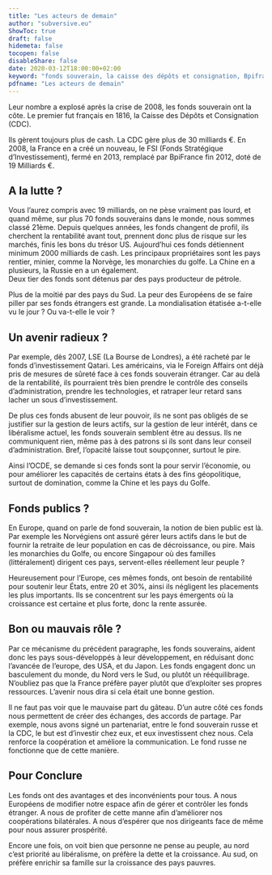 ```yaml
---
title: "Les acteurs de demain"
author: "subversive.eu"
ShowToc: true
draft: false
hidemeta: false
tocopen: false
disableShare: false
date: 2020-03-12T18:00:00+02:00
keyword: "fonds souverain, la caisse des dépôts et consignation, Bpifrance, fonds stratégique d'investissement, fonds souverain norvégien, fonds d'investissement quatari"
pdfname: "Les acteurs de demain"
---
```


Leur nombre a explosé après la crise de 2008, les fonds souverain ont la côte. Le premier fut français en 1816, la Caisse des Dépôts et Consignation (CDC).
<!--more-->

Ils gèrent toujours plus de cash. La CDC gère plus de 30 milliards €. 
En 2008, la France en a créé un nouveau, le FSI (Fonds Stratégique d’Investissement), fermé en 2013, remplacé par BpiFrance fin 2012, doté de 19 Milliards €. 

## A la lutte ?

Vous l’aurez compris avec 19 milliards, on ne pèse vraiment pas lourd, et quand même, sur plus 70 fonds souverains dans le monde, nous sommes classé 21ème. Depuis quelques années, les fonds changent de profil, ils cherchent la rentabilité avant tout, prennent donc plus de risque sur les marchés, finis les bons du trésor US. Aujourd’hui ces fonds détiennent minimum 2000 milliards de cash. Les principaux propriétaires sont les pays rentier, minier, comme la Norvège, les monarchies du golfe. La Chine en a plusieurs, la Russie en a un également.  
Deux tier des fonds sont détenus par des pays producteur de pétrole.

Plus de la moitié par des pays du Sud. La peur des Européens de se faire piller par ses fonds étrangers est grande. La mondialisation étatisée a-t-elle vu le jour ? Ou va-t-elle le voir ?

## Un avenir radieux ?

Par exemple, dès 2007, LSE (La Bourse de Londres), a été racheté par le fonds d’investissement Qatari. Les américains, via le Foreign Affairs ont déjà pris de mesures de sûreté face à ces fonds souverain étranger. Car au delà de la rentabilité, ils pourraient très bien prendre le contrôle des conseils d’administration, prendre les technologies, et ratraper leur retard sans lacher un sous d’investissement.

De plus ces fonds abusent de leur pouvoir, ils ne sont pas obligés de se justifier sur la gestion de leurs actifs, sur la gestion de leur intérêt, dans ce libéralisme actuel, les fonds souverain semblent être au dessus. Ils ne communiquent rien, même pas à des patrons si ils sont dans leur conseil d’administration. Bref, l’opacité laisse tout soupçonner, surtout le pire.

Ainsi l’OCDE, se demande si ces fonds sont la pour servir l’économie, ou pour améliorer les capacités de certains états à des fins géopolitique, surtout de domination, comme la Chine et les pays du Golfe. 

## Fonds publics ?

En Europe, quand on parle de fond souverain, la notion de bien public est là. Par exemple les Norvégiens ont assuré gérer leurs actifs dans le but de fournir la retraite de leur population en cas de décroissance, ou pire. Mais les monarchies du Golfe, ou encore Singapour où des familles (littéralement) dirigent ces pays, servent-elles réellement leur peuple ?  

Heureusement pour l’Europe, ces mêmes fonds, ont besoin de rentabilité 
pour soutenir leur États, entre 20 et 30%, ainsi ils négligent les placements les plus importants. Ils se concentrent sur les pays émergents où la croissance est certaine et plus forte, donc la rente assurée.

## Bon ou mauvais rôle ?

Par ce mécanisme du précédent paragraphe, les fonds souverains, aident donc les pays sous-développés à leur développement, en réduisant donc l’avancée de l’europe, des USA, et du Japon. Les fonds engagent donc un basculement du monde, du Nord vers le Sud, ou plutôt un rééquilibrage. N’oubliez pas que la France préfère payer plutôt que d’exploiter ses propres ressources. L’avenir nous dira si cela était une bonne gestion.

Il ne faut pas voir que le mauvaise part du gâteau. D’un autre côté ces fonds nous permettent de créer des échanges, des accords de partage. Par exemple, nous avons signé un partenariat, entre le fond souverain russe et la CDC, le but est d’investir chez eux, et eux investissent chez nous. Cela renforce la coopération et améliore la communication. Le fond russe ne fonctionne que de cette manière.

## Pour Conclure

Les fonds ont des avantages et des inconvénients pour tous. A nous Européens de modifier notre espace afin de gérer et contrôler les fonds étranger. A nous de profiter de cette manne afin d’améliorer nos coopérations bilatérales. A nous d’espérer que nos dirigeants face de même pour nous assurer prospérité.

Encore une fois, on voit bien que personne ne pense au peuple, au nord c’est priorité au libéralisme, on préfère la dette et la croissance. Au sud, on préfère enrichir sa famille sur la croissance des pays pauvres. 